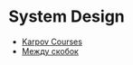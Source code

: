 # System Design

- [Karpov Courses](https://youtube.com/@karpovcourses)
- [Между скобок](https://youtube.com/@mezhdu_skobok)
